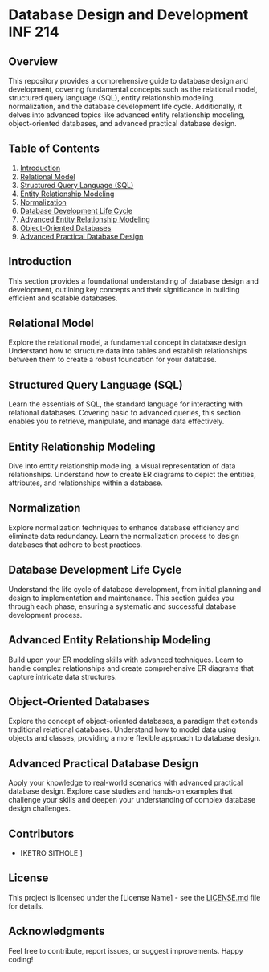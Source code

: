 
# Database Design and Development INF 214

## Overview

This repository provides a comprehensive guide to database design and development, covering fundamental concepts such as the relational model, structured query language (SQL), entity relationship modeling, normalization, and the database development life cycle. Additionally, it delves into advanced topics like advanced entity relationship modeling, object-oriented databases, and advanced practical database design.

## Table of Contents

1. [Introduction](#introduction)
2. [Relational Model](#relational-model)
3. [Structured Query Language (SQL)](#sql)
4. [Entity Relationship Modeling](#entity-relationship-modeling)
5. [Normalization](#normalization)
6. [Database Development Life Cycle](#database-development-life-cycle)
7. [Advanced Entity Relationship Modeling](#advanced-entity-relationship-modeling)
8. [Object-Oriented Databases](#object-oriented-databases)
9. [Advanced Practical Database Design](#advanced-practical-database-design)

## Introduction

This section provides a foundational understanding of database design and development, outlining key concepts and their significance in building efficient and scalable databases.

## Relational Model

Explore the relational model, a fundamental concept in database design. Understand how to structure data into tables and establish relationships between them to create a robust foundation for your database.

## Structured Query Language (SQL)

Learn the essentials of SQL, the standard language for interacting with relational databases. Covering basic to advanced queries, this section enables you to retrieve, manipulate, and manage data effectively.

## Entity Relationship Modeling

Dive into entity relationship modeling, a visual representation of data relationships. Understand how to create ER diagrams to depict the entities, attributes, and relationships within a database.

## Normalization

Explore normalization techniques to enhance database efficiency and eliminate data redundancy. Learn the normalization process to design databases that adhere to best practices.

## Database Development Life Cycle

Understand the life cycle of database development, from initial planning and design to implementation and maintenance. This section guides you through each phase, ensuring a systematic and successful database development process.

## Advanced Entity Relationship Modeling

Build upon your ER modeling skills with advanced techniques. Learn to handle complex relationships and create comprehensive ER diagrams that capture intricate data structures.

## Object-Oriented Databases

Explore the concept of object-oriented databases, a paradigm that extends traditional relational databases. Understand how to model data using objects and classes, providing a more flexible approach to database design.

## Advanced Practical Database Design

Apply your knowledge to real-world scenarios with advanced practical database design. Explore case studies and hands-on examples that challenge your skills and deepen your understanding of complex database design challenges.

## Contributors

- [KETRO SITHOLE ]
## License

This project is licensed under the [License Name] - see the [LICENSE.md](LICENSE.md) file for details.

## Acknowledgments

Feel free to contribute, report issues, or suggest improvements. Happy coding!